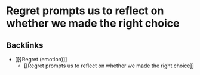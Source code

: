 # Regret prompts us to reflect on whether we made the right choice

## Backlinks
* [[§Regret (emotion)]]
	* [[Regret prompts us to reflect on whether we made the right choice]]

<!-- {BearID:69030D13-09C7-4A50-97CE-0412E5E97172-26533-00000389D32F0A85} -->
